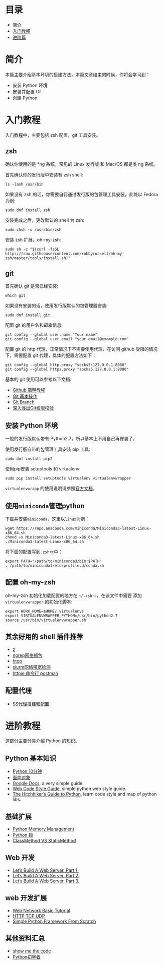 # 目录

* [简介](#简介)
* [入门教程](#入门教程)
* [进阶篇](#进阶教程)


# 简介

本篇主要介绍基本环境的搭建方法，本篇文章结束的时候，你将会学习到：

- 安装 Python 环境
- 安装并配置 Git
- 创建 Python

# 入门教程

入门教程中，主要包括 zsh 配置，git 工具安装。

## zsh

确认你使用的是 *ng 系统，常见的 Linux 发行版 和 Mac/OS 都是类 ng 系统。

首先确认你的发行版中安装有 zsh shell:
```shell
ls -lash /usr/bin
```

如果没有 zsh 的话，你需要自行通过发行版的包管理工具安装，此处以 Fedora 为例:
```shell
sudo dnf install zsh
```

安装完成之后，更改默认的 shell 为 zsh:
```shell
sudo chsh -s /usr/bin/zsh
```

安装 zsh 扩展，oh-my-zsh:
```shell
sudo sh -c "$(curl -fsSL https://raw.githubusercontent.com/robbyrussell/oh-my-zsh/master/tools/install.sh)"
```

## git

首先确认 git 是否已经安装:
```shell
which git
```

如果没有安装的话，使用发行版默认的包管理器安装:
```shell
sudo dnf install git
```

配置 git 的用户名和邮箱信息:
```shell
git config --global user.name "Your name"
git config --global user.email "your_email@example.com"
```

配置 git 的 http 代理，正常情况下不需要使用代理，在访问 github 受限的情况下，需要配置
git 代理，具体的配置方法如下：
```shell
git config --global http.proxy "socks5:127.0.0.1:8080"
git config --global https.proxy "socks5:127.0.0.1:8080"
```

基本的 git 使用可以参考以下文档:

* [Github 简明教程](http://bob.36deep.com/github-tutorial)
* [Git 基本操作](http://lingxiankong.github.io/2014-07-18-git-notes.html)
* [Git Branch](http://nvie.com/posts/a-successful-git-branching-model/)
* [深入浅出Git权限校验](http://mp.weixin.qq.com/s?__biz=MzAxMTczMjgzMQ==&mid=2650587852&idx=1&sn=0c2144c7bc30a6176e309290eb50fc75&scene=1&srcid=06170Qz47CZilcjbK4kCR31J&from=groupmessage&isappinstalled=0)


## 安装 Python 环境

一般的发行版默认带有 Python2.7，所以基本上不用自己再安装了。

使用发行版自带的包管理工具安装 pip 工具:
```shell
sudo dnf install pip2
```

使用pip安装 setuptools 和 virtualenv:
```shell
sudo pip install setuptools virtualenv virtualenvwrapper
```

`virtualenvwrapp` 的使用说明请参照[官方文档](http://virtualenvwrapper.readthedocs.io/en/latest/)。

## 使用`miniconda`管理python

下载并安装`miniconda`，这里以`linux`为例：
```shell
wget https://repo.anaconda.com/miniconda/Miniconda3-latest-Linux-x86_64.sh
chmod +x Miniconda3-latest-Linux-x86_64.sh
./Miniconda3-latest-Linux-x86_64.sh
```

将下面的配置写到`.zshrc`中：
```shell
export PATH="/path/to/miniconda3/bin:$PATH"
. /path/to/miniconda3/etc/profile.d/conda.sh
```

## 配置 oh-my-zsh

oh-my-zsh 初始化加载配置的地方在 `~/.zshrc`，在该文件中需要
添加 `virtualenvwrapper` 的初始化脚本:
```shell
export WORK_HOME=$HOME/.virtualenvs
export VIRTUALENVWRAPPER_PYTHON=/usr/bin/python2.7
source /usr/bin/virtualenvwrapper.sh
```

## 其余好用的 shell 插件推荐

+ [z](https://github.com/rupa/z)
+ [ngrep网络抓包](https://github.com/jpr5/ngrep)
+ [htop](https://github.com/hishamhm/htop)
+ [slurm网络带宽检测](https://github.com/mattthias/slurm)
+ [httpie 命令行 postman](https://github.com/jakubroztocil/httpie)

## 配置代理

- [SS代理搭建和配置](./static/articles/shadowsocks.md)

# 进阶教程

这部分主要分类介绍 Python 的知识。

## Python 基本知识

+ [Python 10分钟](./tutorial-1.md)
+ [面向对象](./tutorial-2.md)
+ [Google Docs](https://developers.google.com/edu/python/), a very simple guide.
+ [Web Code Style Guide](./static/articles/web-code-style-guide.md), simple python web style guide.
+ [The Hitchhiker’s Guide to Python](http://docs.python-guide.org/en/latest/), learn code style and map of python libs.

## 基础扩展

+ [Python Memory Management](http://nodefe.com/implement-of-pymalloc-from-source/)
+ [Python 锁](./static/articles/python-lock.md)
+ [ClassMethod VS StaticMethod](http://stackoverflow.com/questions/136097/what-is-the-difference-between-staticmethod-and-classmethod-in-python)

## Web 开发

+ [Let’s Build A Web Server. Part 1.](https://ruslanspivak.com/lsbaws-part1/)
+ [Let’s Build A Web Server. Part 2.](https://ruslanspivak.com/lsbaws-part2/)
+ [Let’s Build A Web Server. Part 3.](https://ruslanspivak.com/lsbaws-part3/)

## web 开发扩展

+ [Web Network Basic Tutorial](./static/articles/web-network-basic-tutorial.md)
+ [HTTP TCP UDP](http://mp.weixin.qq.com/s?__biz=MzAxODI5ODMwOA==&mid=2666539211&idx=1&sn=629d1115b3992572d94b5d3e2295eb0f&scene=0)
+ [Simple Python Framework From Scratch](http://mattscodecave.com/posts/simple-python-framework-from-scratch.html)

## 其他资料汇总
+ [show me the code](https://github.com/Yixiaohan/show-me-the-code)
+ [Python初学者](https://github.com/Yixiaohan/codeparkshare)
